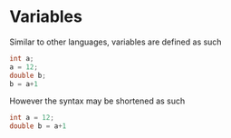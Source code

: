 # Variables

Similar to other languages, variables are defined as such
```java
int a;
a = 12;
double b;
b = a+1
```

However the syntax may be shortened as such

```java
int a = 12;
double b = a+1
```